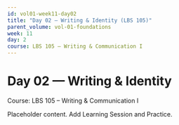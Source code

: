 ```yaml
---
id: vol01-week11-day02
title: "Day 02 — Writing & Identity (LBS 105)"
parent_volume: vol-01-foundations
week: 11
day: 2
course: LBS 105 – Writing & Communication I
---
```


# Day 02 — Writing & Identity
Course: LBS 105 – Writing & Communication I

Placeholder content. Add Learning Session and Practice.

